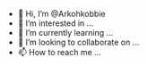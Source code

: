- 👋 Hi, I’m @Arkohkobbie
- 👀 I’m interested in ...
- 🌱 I’m currently learning ...
- 💞️ I’m looking to collaborate on ...
- 📫 How to reach me ...

<!---
Arkohkobbie/Arkohkobbie is a ✨ special ✨ repository because its `README.md` (this file) appears on your GitHub profile.
You can click the Preview link to take a look at your changes.
--->
